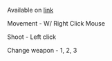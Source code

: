 Available on [link](https://01ghost13.github.io/asteroids-game-page/)


Movement - W/ Right Click Mouse


Shoot - Left click


Change weapon - 1, 2, 3
